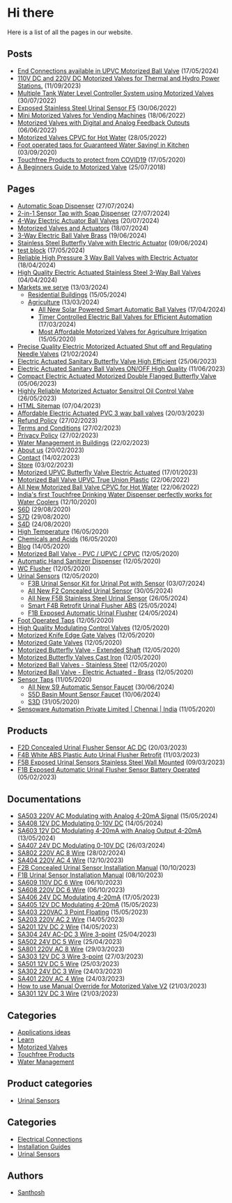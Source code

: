 # Hi there
Here is a list of all the pages in our website.

<div class="rank-math-html-sitemap"><div class="rank-math-html-sitemap__section rank-math-html-sitemap__section--post-type rank-math-html-sitemap__section--post"><h2 class="rank-math-html-sitemap__title">Posts</h2><ul class="rank-math-html-sitemap__list"><li class="rank-math-html-sitemap__item"><a href="https://www.sensoware.com/blog/learn/end-connections-available-in-upvc-motorized-ball-valve/" class="rank-math-html-sitemap__link">End Connections available in UPVC Motorized Ball Valve</a> <span class="rank-math-html-sitemap__date">(17/05/2024)</span></li><li class="rank-math-html-sitemap__item"><a href="https://www.sensoware.com/blog/motorized-valves/110v-dc-and-220v-dc-motorized-valves/" class="rank-math-html-sitemap__link">110V DC and 220V DC Motorized Valves for Thermal and Hydro Power Stations.</a> <span class="rank-math-html-sitemap__date">(11/09/2023)</span></li><li class="rank-math-html-sitemap__item"><a href="https://www.sensoware.com/blog/water-management/multiple-tank-water-level-controller-system-using-motorized-valves/" class="rank-math-html-sitemap__link">Multiple Tank Water Level Controller System using Motorized Valves</a> <span class="rank-math-html-sitemap__date">(30/07/2022)</span></li><li class="rank-math-html-sitemap__item"><a href="https://www.sensoware.com/blog/touchfree-products/exposed-stainless-steel-urinal-sensor-f5/" class="rank-math-html-sitemap__link">Exposed Stainless Steel Urinal Sensor F5</a> <span class="rank-math-html-sitemap__date">(30/06/2022)</span></li><li class="rank-math-html-sitemap__item"><a href="https://www.sensoware.com/blog/motorized-valves/mini-motorized-valves-for-vending-machines/" class="rank-math-html-sitemap__link">Mini Motorized Valves for Vending Machines</a> <span class="rank-math-html-sitemap__date">(18/06/2022)</span></li><li class="rank-math-html-sitemap__item"><a href="https://www.sensoware.com/blog/learn/motorized-valves-with-digital-and-analog-feedback-outputs/" class="rank-math-html-sitemap__link">Motorized Valves with Digital and Analog Feedback Outputs</a> <span class="rank-math-html-sitemap__date">(06/06/2022)</span></li><li class="rank-math-html-sitemap__item"><a href="https://www.sensoware.com/blog/motorized-valves/motorized-valves-cpvc-for-hot-water/" class="rank-math-html-sitemap__link">Motorized Valves CPVC for Hot Water</a> <span class="rank-math-html-sitemap__date">(28/05/2022)</span></li><li class="rank-math-html-sitemap__item"><a href="https://www.sensoware.com/blog/touchfree-products/water-saving-foot-operated-taps/" class="rank-math-html-sitemap__link">Foot operated taps for Guaranteed Water Saving! in Kitchen</a> <span class="rank-math-html-sitemap__date">(03/09/2020)</span></li><li class="rank-math-html-sitemap__item"><a href="https://www.sensoware.com/blog/touchfree-products/touchfree-products-to-protect-from-covid19/" class="rank-math-html-sitemap__link">Touchfree Products to protect from COVID19</a> <span class="rank-math-html-sitemap__date">(17/05/2020)</span></li><li class="rank-math-html-sitemap__item"><a href="https://www.sensoware.com/blog/learn/motorized-valve-beginners-guide/" class="rank-math-html-sitemap__link">A Beginners Guide to Motorized Valve</a> <span class="rank-math-html-sitemap__date">(25/07/2018)</span></li></ul></div><div class="rank-math-html-sitemap__section rank-math-html-sitemap__section--post-type rank-math-html-sitemap__section--page"><h2 class="rank-math-html-sitemap__title">Pages</h2><ul class="rank-math-html-sitemap__list"><li class="rank-math-html-sitemap__item"><a href="https://www.sensoware.com/automatic-soap-dispenser/" class="rank-math-html-sitemap__link">Automatic Soap Dispenser</a> <span class="rank-math-html-sitemap__date">(27/07/2024)</span></li><li class="rank-math-html-sitemap__item"><a href="https://www.sensoware.com/2-in-1-sensor-tap-with-soap-dispenser/" class="rank-math-html-sitemap__link">2-in-1 Sensor Tap with Soap Dispenser</a> <span class="rank-math-html-sitemap__date">(27/07/2024)</span></li><li class="rank-math-html-sitemap__item"><a href="https://www.sensoware.com/4-way-electric-actuator-ball-valves/" class="rank-math-html-sitemap__link">4-Way Electric Actuator Ball Valves</a> <span class="rank-math-html-sitemap__date">(20/07/2024)</span></li><li class="rank-math-html-sitemap__item"><a href="https://www.sensoware.com/motorized-valves-and-actuators/" class="rank-math-html-sitemap__link">Motorized Valves and Actuators</a> <span class="rank-math-html-sitemap__date">(18/07/2024)</span></li><li class="rank-math-html-sitemap__item"><a href="https://www.sensoware.com/3-way-electric-ball-valve-brass/" class="rank-math-html-sitemap__link">3-Way Electric Ball Valve Brass</a> <span class="rank-math-html-sitemap__date">(19/06/2024)</span></li><li class="rank-math-html-sitemap__item"><a href="https://www.sensoware.com/stainless-steel-butterfly-valve-with-electric-actuator/" class="rank-math-html-sitemap__link">Stainless Steel Butterfly Valve with Electric Actuator</a> <span class="rank-math-html-sitemap__date">(09/06/2024)</span></li><li class="rank-math-html-sitemap__item"><a href="https://www.sensoware.com/test-block/" class="rank-math-html-sitemap__link">test block</a> <span class="rank-math-html-sitemap__date">(17/05/2024)</span></li><li class="rank-math-html-sitemap__item"><a href="https://www.sensoware.com/high-pressure-3-way-ball-valves-with-electric-actuator/" class="rank-math-html-sitemap__link">Reliable High Pressure 3 Way Ball Valves with Electric Actuator</a> <span class="rank-math-html-sitemap__date">(18/04/2024)</span></li><li class="rank-math-html-sitemap__item"><a href="https://www.sensoware.com/electric-actuated-stainless-steel-3-way-ball-valves/" class="rank-math-html-sitemap__link">High Quality Electric Actuated Stainless Steel 3-Way Ball Valves</a> <span class="rank-math-html-sitemap__date">(04/04/2024)</span></li><li class="rank-math-html-sitemap__item"><a href="https://www.sensoware.com/markets/" class="rank-math-html-sitemap__link">Markets we serve</a> <span class="rank-math-html-sitemap__date">(13/03/2024)</span><ul class="rank-math-html-sitemap__list"><li class="rank-math-html-sitemap__item"><a href="https://www.sensoware.com/markets/residential-buildings/" class="rank-math-html-sitemap__link">Residential Buildings</a> <span class="rank-math-html-sitemap__date">(15/05/2024)</span></li><li class="rank-math-html-sitemap__item"><a href="https://www.sensoware.com/markets/agriculture/" class="rank-math-html-sitemap__link">Agriculture</a> <span class="rank-math-html-sitemap__date">(13/03/2024)</span><ul class="rank-math-html-sitemap__list"><li class="rank-math-html-sitemap__item"><a href="https://www.sensoware.com/markets/agriculture/solar-powered-smart-automatic-ball-valves/" class="rank-math-html-sitemap__link">All New Solar Powered Smart Automatic Ball Valves</a> <span class="rank-math-html-sitemap__date">(17/04/2024)</span></li><li class="rank-math-html-sitemap__item"><a href="https://www.sensoware.com/markets/agriculture/timer-controlled-electric-ball-valves/" class="rank-math-html-sitemap__link">Timer Controlled Electric Ball Valves for Efficient Automation</a> <span class="rank-math-html-sitemap__date">(17/03/2024)</span></li><li class="rank-math-html-sitemap__item"><a href="https://www.sensoware.com/markets/agriculture/motorized-valves-for-agriculture-irrigation/" class="rank-math-html-sitemap__link">Most Affordable Motorized Valves for Agriculture Irrigation</a> <span class="rank-math-html-sitemap__date">(15/05/2020)</span></li></ul></li></ul></li><li class="rank-math-html-sitemap__item"><a href="https://www.sensoware.com/electric-motorized-actuated-shut-off-and-regulating-needle-valves/" class="rank-math-html-sitemap__link">Precise Quality Electric Motorized Actuated Shut off and Regulating Needle Valves</a> <span class="rank-math-html-sitemap__date">(21/02/2024)</span></li><li class="rank-math-html-sitemap__item"><a href="https://www.sensoware.com/electric-actuated-sanitary-butterfly-valve/" class="rank-math-html-sitemap__link">Electric Actuated Sanitary Butterfly Valve High Efficient</a> <span class="rank-math-html-sitemap__date">(25/06/2023)</span></li><li class="rank-math-html-sitemap__item"><a href="https://www.sensoware.com/electric-actuated-sanitary-ball-valves-on-off/" class="rank-math-html-sitemap__link">Electric Actuated Sanitary Ball Valves ON/OFF High Quality</a> <span class="rank-math-html-sitemap__date">(11/06/2023)</span></li><li class="rank-math-html-sitemap__item"><a href="https://www.sensoware.com/motorized-double-flanged-butterfly-valve/" class="rank-math-html-sitemap__link">Compact Electric Actuated Motorized Double Flanged Butterfly Valve</a> <span class="rank-math-html-sitemap__date">(05/06/2023)</span></li><li class="rank-math-html-sitemap__item"><a href="https://www.sensoware.com/motorized-actuator-sensitrol-oil-control-valve/" class="rank-math-html-sitemap__link">Highly Reliable Motorized Actuator Sensitrol Oil Control Valve</a> <span class="rank-math-html-sitemap__date">(26/05/2023)</span></li><li class="rank-math-html-sitemap__item"><a href="https://www.sensoware.com/sitemap/" class="rank-math-html-sitemap__link">HTML Sitemap</a> <span class="rank-math-html-sitemap__date">(07/04/2023)</span></li><li class="rank-math-html-sitemap__item"><a href="https://www.sensoware.com/electric-actuated-pvc-3-way-ball-valves/" class="rank-math-html-sitemap__link">Affordable Electric Actuated PVC 3 way ball valves</a> <span class="rank-math-html-sitemap__date">(20/03/2023)</span></li><li class="rank-math-html-sitemap__item"><a href="https://www.sensoware.com/refund-policy/" class="rank-math-html-sitemap__link">Refund Policy</a> <span class="rank-math-html-sitemap__date">(27/02/2023)</span></li><li class="rank-math-html-sitemap__item"><a href="https://www.sensoware.com/terms-and-conditions/" class="rank-math-html-sitemap__link">Terms and Conditions</a> <span class="rank-math-html-sitemap__date">(27/02/2023)</span></li><li class="rank-math-html-sitemap__item"><a href="https://www.sensoware.com/privacy-policy/" class="rank-math-html-sitemap__link">Privacy Policy</a> <span class="rank-math-html-sitemap__date">(27/02/2023)</span></li><li class="rank-math-html-sitemap__item"><a href="https://www.sensoware.com/water-management-in-buildings/" class="rank-math-html-sitemap__link">Water Management in Buildings</a> <span class="rank-math-html-sitemap__date">(22/02/2023)</span></li><li class="rank-math-html-sitemap__item"><a href="https://www.sensoware.com/about-us/" class="rank-math-html-sitemap__link">About us</a> <span class="rank-math-html-sitemap__date">(20/02/2023)</span></li><li class="rank-math-html-sitemap__item"><a href="https://www.sensoware.com/contact/" class="rank-math-html-sitemap__link">Contact</a> <span class="rank-math-html-sitemap__date">(14/02/2023)</span></li><li class="rank-math-html-sitemap__item"><a href="https://www.sensoware.com/store/" class="rank-math-html-sitemap__link">Store</a> <span class="rank-math-html-sitemap__date">(03/02/2023)</span></li><li class="rank-math-html-sitemap__item"><a href="https://www.sensoware.com/motorized-upvc-butterfly-valve-electric-actuated/" class="rank-math-html-sitemap__link">Motorized UPVC Butterfly Valve Electric Actuated</a> <span class="rank-math-html-sitemap__date">(17/01/2023)</span></li><li class="rank-math-html-sitemap__item"><a href="https://www.sensoware.com/motorized-ball-valve-upvc-true-union-electric-actuated-ball-valves/" class="rank-math-html-sitemap__link">Motorized Ball Valve UPVC True Union Plastic</a> <span class="rank-math-html-sitemap__date">(22/06/2022)</span></li><li class="rank-math-html-sitemap__item"><a href="https://www.sensoware.com/motorized-ball-valve-cpvc-electric-actuated/" class="rank-math-html-sitemap__link">All New Motorized Ball Valve CPVC for Hot Water</a> <span class="rank-math-html-sitemap__date">(22/06/2022)</span></li><li class="rank-math-html-sitemap__item"><a href="https://www.sensoware.com/touchfree-drinking-water-dispenser/" class="rank-math-html-sitemap__link">India&#039;s first Touchfree Drinking Water Dispenser perfectly works for Water Coolers</a> <span class="rank-math-html-sitemap__date">(12/10/2020)</span></li><li class="rank-math-html-sitemap__item"><a href="https://www.sensoware.com/s6d-concealed-wall-mounted-sensor-tap/" class="rank-math-html-sitemap__link">S6D</a> <span class="rank-math-html-sitemap__date">(29/08/2020)</span></li><li class="rank-math-html-sitemap__item"><a href="https://www.sensoware.com/s7d-exposed-wall-mount-sensor-tap/" class="rank-math-html-sitemap__link">S7D</a> <span class="rank-math-html-sitemap__date">(29/08/2020)</span></li><li class="rank-math-html-sitemap__item"><a href="https://www.sensoware.com/s4d-sensor-taps-for-table-top-wash-basin/" class="rank-math-html-sitemap__link">S4D</a> <span class="rank-math-html-sitemap__date">(24/08/2020)</span></li><li class="rank-math-html-sitemap__item"><a href="https://www.sensoware.com/high-temperature/" class="rank-math-html-sitemap__link">High Temperature</a> <span class="rank-math-html-sitemap__date">(16/05/2020)</span></li><li class="rank-math-html-sitemap__item"><a href="https://www.sensoware.com/chemicals-and-acids/" class="rank-math-html-sitemap__link">Chemicals and Acids</a> <span class="rank-math-html-sitemap__date">(16/05/2020)</span></li><li class="rank-math-html-sitemap__item"><a href="https://www.sensoware.com/blog/" class="rank-math-html-sitemap__link">Blog</a> <span class="rank-math-html-sitemap__date">(14/05/2020)</span></li><li class="rank-math-html-sitemap__item"><a href="https://www.sensoware.com/motorized-ball-valve-pvc-upvc-cpvc/" class="rank-math-html-sitemap__link">Motorized Ball Valve - PVC / UPVC / CPVC</a> <span class="rank-math-html-sitemap__date">(12/05/2020)</span></li><li class="rank-math-html-sitemap__item"><a href="https://www.sensoware.com/automatic-hand-sanitizer-dispenser/" class="rank-math-html-sitemap__link">Automatic Hand Sanitizer Dispenser</a> <span class="rank-math-html-sitemap__date">(12/05/2020)</span></li><li class="rank-math-html-sitemap__item"><a href="https://www.sensoware.com/automatic-toilet-flusher-kit/" class="rank-math-html-sitemap__link">WC Flusher</a> <span class="rank-math-html-sitemap__date">(12/05/2020)</span></li><li class="rank-math-html-sitemap__item"><a href="https://www.sensoware.com/urinal-sensors/" class="rank-math-html-sitemap__link">Urinal Sensors</a> <span class="rank-math-html-sitemap__date">(12/05/2020)</span><ul class="rank-math-html-sitemap__list"><li class="rank-math-html-sitemap__item"><a href="https://www.sensoware.com/urinal-sensors/f3b-urinal-sensor-kit/" class="rank-math-html-sitemap__link">F3B Urinal Sensor Kit for Urinal Pot with Sensor</a> <span class="rank-math-html-sitemap__date">(03/07/2024)</span></li><li class="rank-math-html-sitemap__item"><a href="https://www.sensoware.com/urinal-sensors/f2-concealed-urinal-sensor/" class="rank-math-html-sitemap__link">All New F2 Concealed Urinal Sensor</a> <span class="rank-math-html-sitemap__date">(30/05/2024)</span></li><li class="rank-math-html-sitemap__item"><a href="https://www.sensoware.com/urinal-sensors/f5b-stainless-steel-urinal-sensor/" class="rank-math-html-sitemap__link">All New F5B Stainless Steel Urinal Sensor</a> <span class="rank-math-html-sitemap__date">(26/05/2024)</span></li><li class="rank-math-html-sitemap__item"><a href="https://www.sensoware.com/urinal-sensors/f4b-retrofit-urinal-flusher/" class="rank-math-html-sitemap__link">Smart F4B Retrofit Urinal Flusher ABS</a> <span class="rank-math-html-sitemap__date">(25/05/2024)</span></li><li class="rank-math-html-sitemap__item"><a href="https://www.sensoware.com/urinal-sensors/f1b-exposed-automatic-urinal-flusher/" class="rank-math-html-sitemap__link">F1B Exposed Automatic Urinal Flusher</a> <span class="rank-math-html-sitemap__date">(24/05/2024)</span></li></ul></li><li class="rank-math-html-sitemap__item"><a href="https://www.sensoware.com/foot-operated-taps/" class="rank-math-html-sitemap__link">Foot Operated Taps</a> <span class="rank-math-html-sitemap__date">(12/05/2020)</span></li><li class="rank-math-html-sitemap__item"><a href="https://www.sensoware.com/modulating-control-valves/" class="rank-math-html-sitemap__link">High Quality Modulating Control Valves</a> <span class="rank-math-html-sitemap__date">(12/05/2020)</span></li><li class="rank-math-html-sitemap__item"><a href="https://www.sensoware.com/motorized-knife-edge-gate-valves/" class="rank-math-html-sitemap__link">Motorized Knife Edge Gate Valves</a> <span class="rank-math-html-sitemap__date">(12/05/2020)</span></li><li class="rank-math-html-sitemap__item"><a href="https://www.sensoware.com/motorized-gate-valves-electric-gate-valve-actuator/" class="rank-math-html-sitemap__link">Motorized Gate Valves</a> <span class="rank-math-html-sitemap__date">(12/05/2020)</span></li><li class="rank-math-html-sitemap__item"><a href="https://www.sensoware.com/motorized-butterfly-valve-extended-shaft/" class="rank-math-html-sitemap__link">Motorized Butterfly Valve - Extended Shaft</a> <span class="rank-math-html-sitemap__date">(12/05/2020)</span></li><li class="rank-math-html-sitemap__item"><a href="https://www.sensoware.com/motorized-butterfly-valves-manufacturer-in-india/" class="rank-math-html-sitemap__link">Motorized Butterfly Valves Cast Iron</a> <span class="rank-math-html-sitemap__date">(12/05/2020)</span></li><li class="rank-math-html-sitemap__item"><a href="https://www.sensoware.com/motorized-ball-valves-stainless-steel/" class="rank-math-html-sitemap__link">Motorized Ball Valves - Stainless Steel</a> <span class="rank-math-html-sitemap__date">(12/05/2020)</span></li><li class="rank-math-html-sitemap__item"><a href="https://www.sensoware.com/motorized-ball-valve-brass/" class="rank-math-html-sitemap__link">Motorized Ball Valve - Electric Actuated - Brass</a> <span class="rank-math-html-sitemap__date">(12/05/2020)</span></li><li class="rank-math-html-sitemap__item"><a href="https://www.sensoware.com/sensor-taps/" class="rank-math-html-sitemap__link">Sensor Taps</a> <span class="rank-math-html-sitemap__date">(11/05/2020)</span><ul class="rank-math-html-sitemap__list"><li class="rank-math-html-sitemap__item"><a href="https://www.sensoware.com/sensor-taps/s9d-automatic-sensor-faucet/" class="rank-math-html-sitemap__link">All New S9 Automatic Sensor Faucet</a> <span class="rank-math-html-sitemap__date">(30/06/2024)</span></li><li class="rank-math-html-sitemap__item"><a href="https://www.sensoware.com/sensor-taps/s5d-basin-mount-sensor-faucet/" class="rank-math-html-sitemap__link">S5D Basin Mount Sensor Faucet</a> <span class="rank-math-html-sitemap__date">(10/06/2024)</span></li><li class="rank-math-html-sitemap__item"><a href="https://www.sensoware.com/sensor-taps/s3d-wash-basin-sensor-taps/" class="rank-math-html-sitemap__link">S3D</a> <span class="rank-math-html-sitemap__date">(31/05/2020)</span></li></ul></li><li class="rank-math-html-sitemap__item"><a href="https://www.sensoware.com/" class="rank-math-html-sitemap__link">Sensoware Automation Private Limited | Chennai | India</a> <span class="rank-math-html-sitemap__date">(11/05/2020)</span></li></ul></div><div class="rank-math-html-sitemap__section rank-math-html-sitemap__section--post-type rank-math-html-sitemap__section--product"><h2 class="rank-math-html-sitemap__title">Products</h2><ul class="rank-math-html-sitemap__list"><li class="rank-math-html-sitemap__item"><a href="https://www.sensoware.com/store/urinal-sensors/f2d-concealed-urinal-flusher-sensor-ac-dc/" class="rank-math-html-sitemap__link">F2D Concealed Urinal Flusher Sensor AC DC</a> <span class="rank-math-html-sitemap__date">(20/03/2023)</span></li><li class="rank-math-html-sitemap__item"><a href="https://www.sensoware.com/store/urinal-sensors/f4b-white-abs-plastic-auto-urinal-flusher-retrofit/" class="rank-math-html-sitemap__link">F4B White ABS Plastic Auto Urinal Flusher Retrofit</a> <span class="rank-math-html-sitemap__date">(11/03/2023)</span></li><li class="rank-math-html-sitemap__item"><a href="https://www.sensoware.com/store/urinal-sensors/f5b-exposed-urinal-sensors-stainless-steel-wall-mounted/" class="rank-math-html-sitemap__link">F5B Exposed Urinal Sensors Stainless Steel Wall Mounted</a> <span class="rank-math-html-sitemap__date">(09/03/2023)</span></li><li class="rank-math-html-sitemap__item"><a href="https://www.sensoware.com/store/urinal-sensors/f1b-exposed-automatic-urinal-flusher-sensor-battery-operated/" class="rank-math-html-sitemap__link">F1B Exposed Automatic Urinal Flusher Sensor Battery Operated</a> <span class="rank-math-html-sitemap__date">(05/02/2023)</span></li></ul></div><div class="rank-math-html-sitemap__section rank-math-html-sitemap__section--post-type rank-math-html-sitemap__section--docs"><h2 class="rank-math-html-sitemap__title">Documentations</h2><ul class="rank-math-html-sitemap__list"><li class="rank-math-html-sitemap__item"><a href="https://www.sensoware.com/docs/electrical-connections/sa503/" class="rank-math-html-sitemap__link">SA503 220V AC Modulating with Analog 4-20mA Signal</a> <span class="rank-math-html-sitemap__date">(15/05/2024)</span></li><li class="rank-math-html-sitemap__item"><a href="https://www.sensoware.com/docs/electrical-connections/sa408/" class="rank-math-html-sitemap__link">SA408 12V DC Modulating 0-10V DC</a> <span class="rank-math-html-sitemap__date">(14/05/2024)</span></li><li class="rank-math-html-sitemap__item"><a href="https://www.sensoware.com/docs/electrical-connections/sa603/" class="rank-math-html-sitemap__link">SA603 12V DC Modulating 4-20mA with Analog Output 4-20mA</a> <span class="rank-math-html-sitemap__date">(13/05/2024)</span></li><li class="rank-math-html-sitemap__item"><a href="https://www.sensoware.com/docs/electrical-connections/sa407/" class="rank-math-html-sitemap__link">SA407 24V DC Modulating 0-10V DC</a> <span class="rank-math-html-sitemap__date">(26/03/2024)</span></li><li class="rank-math-html-sitemap__item"><a href="https://www.sensoware.com/docs/electrical-connections/sa802/" class="rank-math-html-sitemap__link">SA802 220V AC 8 Wire</a> <span class="rank-math-html-sitemap__date">(28/02/2024)</span></li><li class="rank-math-html-sitemap__item"><a href="https://www.sensoware.com/docs/electrical-connections/sa404/" class="rank-math-html-sitemap__link">SA404 220V AC 4 Wire</a> <span class="rank-math-html-sitemap__date">(12/10/2023)</span></li><li class="rank-math-html-sitemap__item"><a href="https://www.sensoware.com/docs/urinal-sensors/f2b-concealed-urinal-sensor-installation-manual/" class="rank-math-html-sitemap__link">F2B Concealed Urinal Sensor Installation Manual</a> <span class="rank-math-html-sitemap__date">(10/10/2023)</span></li><li class="rank-math-html-sitemap__item"><a href="https://www.sensoware.com/docs/urinal-sensors/f1b-urinal-sensor-installation-manual/" class="rank-math-html-sitemap__link">F1B Urinal Sensor Installation Manual</a> <span class="rank-math-html-sitemap__date">(08/10/2023)</span></li><li class="rank-math-html-sitemap__item"><a href="https://www.sensoware.com/docs/electrical-connections/sa609/" class="rank-math-html-sitemap__link">SA609 110V DC 6 Wire</a> <span class="rank-math-html-sitemap__date">(06/10/2023)</span></li><li class="rank-math-html-sitemap__item"><a href="https://www.sensoware.com/docs/electrical-connections/sa608/" class="rank-math-html-sitemap__link">SA608 220V DC 6 Wire</a> <span class="rank-math-html-sitemap__date">(06/10/2023)</span></li><li class="rank-math-html-sitemap__item"><a href="https://www.sensoware.com/docs/electrical-connections/sa406/" class="rank-math-html-sitemap__link">SA406 24V DC Modulating 4-20mA</a> <span class="rank-math-html-sitemap__date">(17/05/2023)</span></li><li class="rank-math-html-sitemap__item"><a href="https://www.sensoware.com/docs/electrical-connections/sa405/" class="rank-math-html-sitemap__link">SA405 12V DC Modulating 4-20mA</a> <span class="rank-math-html-sitemap__date">(15/05/2023)</span></li><li class="rank-math-html-sitemap__item"><a href="https://www.sensoware.com/docs/electrical-connections/sa403/" class="rank-math-html-sitemap__link">SA403 220VAC 3 Point Floating</a> <span class="rank-math-html-sitemap__date">(15/05/2023)</span></li><li class="rank-math-html-sitemap__item"><a href="https://www.sensoware.com/docs/electrical-connections/sa203/" class="rank-math-html-sitemap__link">SA203 220V AC 2 Wire</a> <span class="rank-math-html-sitemap__date">(14/05/2023)</span></li><li class="rank-math-html-sitemap__item"><a href="https://www.sensoware.com/docs/electrical-connections/sa201/" class="rank-math-html-sitemap__link">SA201 12V DC 2 Wire</a> <span class="rank-math-html-sitemap__date">(14/05/2023)</span></li><li class="rank-math-html-sitemap__item"><a href="https://www.sensoware.com/docs/electrical-connections/sa304/" class="rank-math-html-sitemap__link">SA304 24V AC-DC 3 Wire 3-point</a> <span class="rank-math-html-sitemap__date">(25/04/2023)</span></li><li class="rank-math-html-sitemap__item"><a href="https://www.sensoware.com/docs/electrical-connections/sa502/" class="rank-math-html-sitemap__link">SA502 24V DC 5 Wire</a> <span class="rank-math-html-sitemap__date">(25/04/2023)</span></li><li class="rank-math-html-sitemap__item"><a href="https://www.sensoware.com/docs/electrical-connections/sa801/" class="rank-math-html-sitemap__link">SA801 220V AC 8 Wire</a> <span class="rank-math-html-sitemap__date">(29/03/2023)</span></li><li class="rank-math-html-sitemap__item"><a href="https://www.sensoware.com/docs/electrical-connections/sa303/" class="rank-math-html-sitemap__link">SA303 12V DC 3 Wire 3-point</a> <span class="rank-math-html-sitemap__date">(27/03/2023)</span></li><li class="rank-math-html-sitemap__item"><a href="https://www.sensoware.com/docs/electrical-connections/sa501/" class="rank-math-html-sitemap__link">SA501 12V DC 5 Wire</a> <span class="rank-math-html-sitemap__date">(25/03/2023)</span></li><li class="rank-math-html-sitemap__item"><a href="https://www.sensoware.com/docs/electrical-connections/sa302/" class="rank-math-html-sitemap__link">SA302 24V DC 3 Wire</a> <span class="rank-math-html-sitemap__date">(24/03/2023)</span></li><li class="rank-math-html-sitemap__item"><a href="https://www.sensoware.com/docs/electrical-connections/sa401/" class="rank-math-html-sitemap__link">SA401 220V AC 4 Wire</a> <span class="rank-math-html-sitemap__date">(24/03/2023)</span></li><li class="rank-math-html-sitemap__item"><a href="https://www.sensoware.com/docs/installation-guides/how-to-use-manual-override-for-motorized-valve-v2/" class="rank-math-html-sitemap__link">How to use Manual Override for Motorized Valve V2</a> <span class="rank-math-html-sitemap__date">(21/03/2023)</span></li><li class="rank-math-html-sitemap__item"><a href="https://www.sensoware.com/docs/electrical-connections/sa301/" class="rank-math-html-sitemap__link">SA301 12V DC 3 Wire</a> <span class="rank-math-html-sitemap__date">(21/03/2023)</span></li></ul></div><div class="rank-math-html-sitemap__section rank-math-html-sitemap__section--taxonomy rank-math-html-sitemap__section--category"><h2 class="rank-math-html-sitemap__title">Categories</h2><ul class="rank-math-html-sitemap__list"><li class="rank-math-html-sitemap__item"><a href="https://www.sensoware.com/blog/applications-ideas/" class="rank-math-html-sitemap__link">Applications ideas</a></li><li class="rank-math-html-sitemap__item"><a href="https://www.sensoware.com/blog/learn/" class="rank-math-html-sitemap__link">Learn</a></li><li class="rank-math-html-sitemap__item"><a href="https://www.sensoware.com/blog/motorized-valves/" class="rank-math-html-sitemap__link">Motorized Valves</a></li><li class="rank-math-html-sitemap__item"><a href="https://www.sensoware.com/blog/touchfree-products/" class="rank-math-html-sitemap__link">Touchfree Products</a></li><li class="rank-math-html-sitemap__item"><a href="https://www.sensoware.com/blog/water-management/" class="rank-math-html-sitemap__link">Water Management</a></li></ul></div><div class="rank-math-html-sitemap__section rank-math-html-sitemap__section--taxonomy rank-math-html-sitemap__section--product_cat"><h2 class="rank-math-html-sitemap__title">Product categories</h2><ul class="rank-math-html-sitemap__list"><li class="rank-math-html-sitemap__item"><a href="https://www.sensoware.com/store/urinal-sensors/" class="rank-math-html-sitemap__link">Urinal Sensors</a></li></ul></div><div class="rank-math-html-sitemap__section rank-math-html-sitemap__section--taxonomy rank-math-html-sitemap__section--docs_category"><h2 class="rank-math-html-sitemap__title">Categories</h2><ul class="rank-math-html-sitemap__list"><li class="rank-math-html-sitemap__item"><a href="https://www.sensoware.com/docs/electrical-connections/" class="rank-math-html-sitemap__link">Electrical Connections</a></li><li class="rank-math-html-sitemap__item"><a href="https://www.sensoware.com/docs/installation-guides/" class="rank-math-html-sitemap__link">Installation Guides</a></li><li class="rank-math-html-sitemap__item"><a href="https://www.sensoware.com/docs/urinal-sensors/" class="rank-math-html-sitemap__link">Urinal Sensors</a></li></ul></div><div class="rank-math-html-sitemap__section rank-math-html-sitemap__section--authors"><h2 class="rank-math-html-sitemap__title">Authors</h2><ul class="rank-math-html-sitemap__list"><li class="rank-math-html-sitemap__item"><a href="https://www.sensoware.com/author/sksanthosh/" class="rank-math-html-sitemap__link">Santhosh</a></li></ul></div></div>		</div>
